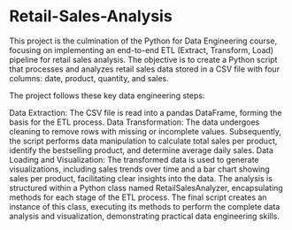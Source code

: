 # Retail-Sales-Analysis

This project is the culmination of the Python for Data Engineering course, focusing on implementing an end-to-end ETL (Extract, Transform, Load) pipeline for retail sales analysis. The objective is to create a Python script that processes and analyzes retail sales data stored in a CSV file with four columns: date, product, quantity, and sales.

The project follows these key data engineering steps:

Data Extraction: The CSV file is read into a pandas DataFrame, forming the basis for the ETL process.
Data Transformation: The data undergoes cleaning to remove rows with missing or incomplete values. Subsequently, the script performs data manipulation to calculate total sales per product, identify the bestselling product, and determine average daily sales.
Data Loading and Visualization: The transformed data is used to generate visualizations, including sales trends over time and a bar chart showing sales per product, facilitating clear insights into the data.
The analysis is structured within a Python class named RetailSalesAnalyzer, encapsulating methods for each stage of the ETL process. The final script creates an instance of this class, executing its methods to perform the complete data analysis and visualization, demonstrating practical data engineering skills.

